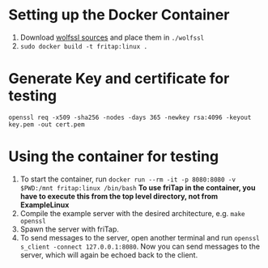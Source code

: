 # Setting up the Docker Container
1. Download [wolfssl sources](https://www.wolfssl.com/download/) and place them in `./wolfssl`
2. `sudo docker build -t fritap:linux .`

# Generate Key and certificate for testing
`openssl req -x509 -sha256 -nodes -days 365 -newkey rsa:4096 -keyout key.pem -out cert.pem`

# Using the container for testing
1. To start the container, run `docker run --rm -it -p 8080:8080 -v $PWD:/mnt fritap:linux /bin/bash` **To use friTap in the container, you have to execute this from the top level directory, not from ExampleLinux**
2. Compile the example server with the desired architecture, e.g. `make openssl`
3. Spawn the server with friTap.
4. To send messages to the server, open another terminal and run `openssl s_client -connect 127.0.0.1:8080`. Now you can send messages to the server, which will again be echoed back to the client.
